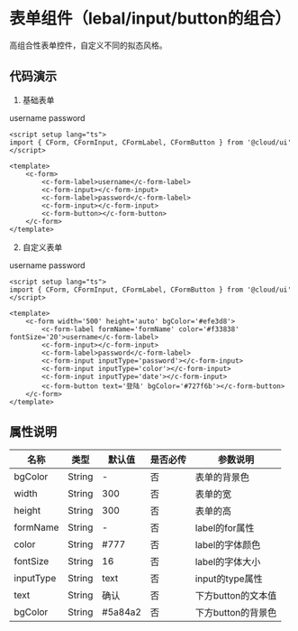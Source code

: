 # 表单组件（lebal/input/button的组合）

高组合性表单控件，自定义不同的拟态风格。

## 代码演示

1. 基础表单

<div>
    <c-form>
        <c-form-label>username</c-form-label>
        <c-form-input></c-form-input>
        <c-form-label>password</c-form-label>
        <c-form-input></c-form-input>
        <c-form-button></c-form-button>
    </c-form>
</div>

```vue
<script setup lang="ts">
import { CForm, CFormInput, CFormLabel, CFormButton } from '@cloud/ui'
</script>

<template>
    <c-form>
        <c-form-label>username</c-form-label>
        <c-form-input></c-form-input>
        <c-form-label>password</c-form-label>
        <c-form-input></c-form-input>
        <c-form-button></c-form-button>
    </c-form>
</template>
```

2. 自定义表单

<div>
    <c-form width='500' height='auto' bgColor='#efe3d8'>
        <c-form-label formName='formName' color='#f33838' fontSize='20'>username</c-form-label>
        <c-form-input></c-form-input>
        <c-form-label>password</c-form-label>
        <c-form-input inputType='password'></c-form-input>
        <c-form-input inputType='color'></c-form-input>
        <c-form-input inputType='date'></c-form-input>
        <c-form-button text='登陆' bgColor='#727f6b'></c-form-button>
    </c-form>
</div>

```vue
<script setup lang="ts">
import { CForm, CFormInput, CFormLabel, CFormButton } from '@cloud/ui'
</script>

<template>
    <c-form width='500' height='auto' bgColor='#efe3d8'>
        <c-form-label formName='formName' color='#f33838' fontSize='20'>username</c-form-label>
        <c-form-input></c-form-input>
        <c-form-label>password</c-form-label>
        <c-form-input inputType='password'></c-form-input>
        <c-form-input inputType='color'></c-form-input>
        <c-form-input inputType='date'></c-form-input>
        <c-form-button text='登陆' bgColor='#727f6b'></c-form-button>
    </c-form>
</template>
```

## 属性说明

| 名称       |  类型    | 默认值     | 是否必传 |  参数说明   |
|----------|--------|---------|------|------------------------------------------------------|
| bgColor     | String | - | 否    | 表单的背景色 |
| width     | String | 300 | 否    | 表单的宽 |
| height     | String | 300 | 否    | 表单的高 |
| formName     | String | - | 否    | label的for属性 |
| color     | String | #777 | 否    | label的字体颜色 |
| fontSize     | String | 16 | 否    | label的字体大小 |
| inputType     | String | text | 否    | input的type属性 |
| text     | String | 确认 | 否    | 下方button的文本值 |
| bgColor     | String | #5a84a2 | 否    | 下方button的背景色 |